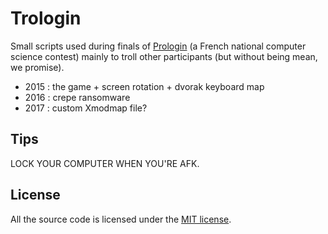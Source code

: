 # Trologin

Small scripts used during finals of [Prologin](https://prologin.org/) (a French national computer science contest) mainly to troll other participants (but without being mean, we promise).

- 2015 : the game + screen rotation + dvorak keyboard map
- 2016 : crepe ransomware 
- 2017 : custom Xmodmap file?

## Tips

LOCK YOUR COMPUTER WHEN YOU'RE AFK.

## License

All the source code is licensed under the [MIT license](https://opensource.org/licenses/mit-license.php).
